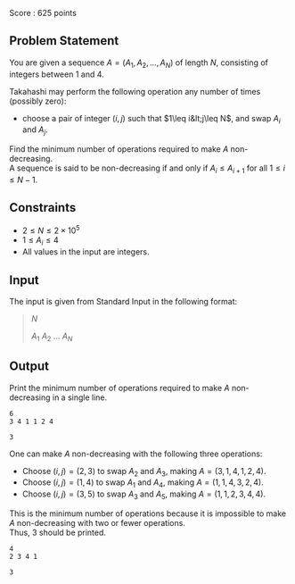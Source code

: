 Score : $625$ points

## Problem Statement

You are given a sequence $A=(A_1,A_2,\ldots,A_N)$ of length $N$, consisting of integers between $1$ and $4$.

Takahashi may perform the following operation any number of times (possibly zero):

- choose a pair of integer $(i,j)$ such that $1\leq i&lt;j\leq N$, and swap $A_i$ and $A_j$.

Find the minimum number of operations required to make $A$ non-decreasing.<br>
A sequence is said to be non-decreasing if and only if $A_i\leq A_{i+1}$ for all $1\leq i\leq N-1$.

## Constraints

- $2 \leq N \leq 2\times 10^5$
- $1\leq A_i \leq 4$
- All values in the input are integers.

## Input

The input is given from Standard Input in the following format:

> $N$
> 
> $A_1$ $A_2$ $\ldots$ $A_N$

## Output

Print the minimum number of operations required to make $A$ non-decreasing in a single line.

```input1
6
3 4 1 1 2 4
```

```output1
3
```

One can make $A$ non-decreasing with the following three operations:

- Choose $(i,j)=(2,3)$ to swap $A_2$ and $A_3$, making $A=(3,1,4,1,2,4)$.
- Choose $(i,j)=(1,4)$ to swap $A_1$ and $A_4$, making $A=(1,1,4,3,2,4)$.
- Choose $(i,j)=(3,5)$ to swap $A_3$ and $A_5$, making $A=(1,1,2,3,4,4)$.

This is the minimum number of operations because it is impossible to make $A$ non-decreasing with two or fewer operations.<br>
Thus, $3$ should be printed.

```input2
4
2 3 4 1
```

```output2
3
```